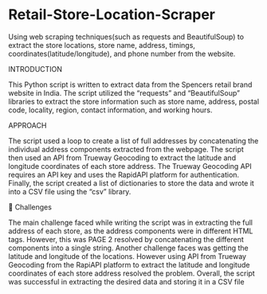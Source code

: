 # Retail-Store-Location-Scraper
 Using web scraping techniques(such as requests and BeautifulSoup) to extract the store locations, store name, address, timings, coordinates(latitude/longitude), and phone number from the website.


INTRODUCTION


This Python script is written to extract data from the Spencers 
retail brand website in India. The script utilized the “requests”
and “BeautifulSoup” libraries to extract the store information 
such as store name, address, postal code, locality, region, contact 
information, and working hours.


APPROACH


The script used a loop to create a list of full addresses by 
concatenating the individual address components extracted from 
the webpage. The script then used an API from Trueway 
Geocoding to extract the latitude and longitude coordinates of 
each store address. The Trueway Geocoding API requires an API 
key and uses the RapidAPI platform for authentication.
Finally, the script created a list of dictionaries to store the data 
and wrote it into a CSV file using the “csv” library.


 Challenges



The main challenge faced while writing the script was in 
extracting the full address of each store, as the address 
components were in different HTML tags. However, this was 
PAGE 2
resolved by concatenating the different components into a single 
string.
Another challenge faces was getting the latitude and longitude of
the locations. However using API from Trueway Geocoding from
the RapiAPI platform to extract the latitude and longitude 
coordinates of each store address resolved the problem.
Overall, the script was successful in extracting the desired data 
and storing it in a CSV file
